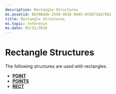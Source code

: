 ```yaml
---
description: Rectangle Structures
ms.assetid: 88700dde-2559-4916-9445-0fdd73da7501
title: Rectangle Structures
ms.topic: reference
ms.date: 05/31/2018
---
```


# Rectangle Structures

The following structures are used with rectangles.

-   [**POINT**](/windows/win32/api/windef/ns-windef-point)
-   [**POINTS**](/windows/win32/api/windef/ns-windef-points)
-   [**RECT**](/windows/win32/api/windef/ns-windef-rect)

 

 
